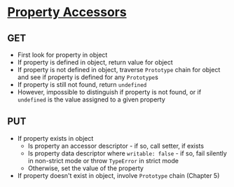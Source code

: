 # [Property Accessors](https://github.com/getify/You-Dont-Know-JS/blob/master/this%20%26%20object%20prototypes/ch3.md#get)

## GET

* First look for property in object
* If property is defined in object, return value for object
* If property is not defined in object, traverse `Prototype` chain for object and see if property is defined for any `Prototype`s
* If property is still not found, return `undefined`
* However, impossible to distinguish if property is not found, or if `undefined` is the value assigned to a given property

## PUT

* If property exists in object
  * Is property an accessor descriptor - if so, call setter, if exists
  * Is property data descriptor where `writable: false` - if so, fail silently in non-strict mode or throw `TypeError` in strict mode
  * Otherwise, set the value of the property
* If property doesn't exist in object, involve `Prototype` chain (Chapter 5)
